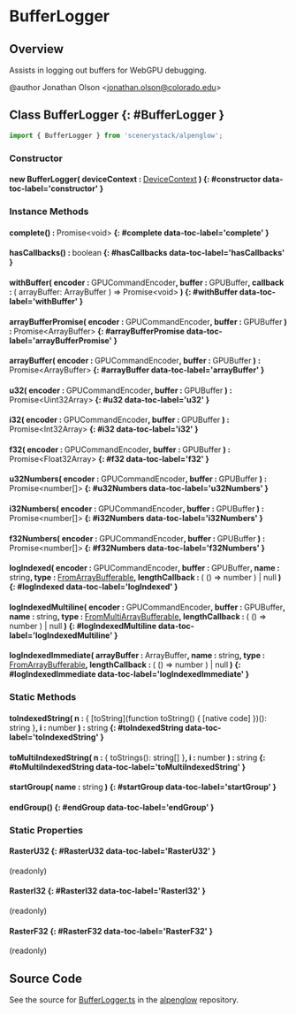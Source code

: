 # BufferLogger

## Overview

Assists in logging out buffers for WebGPU debugging.

@author Jonathan Olson &lt;jonathan.olson@colorado.edu&gt;

## Class BufferLogger {: #BufferLogger }


```js
import { BufferLogger } from 'scenerystack/alpenglow';
```
### Constructor

#### new BufferLogger( deviceContext : <span style="font-weight: 400;">[DeviceContext](../alpenglow/DeviceContext.md)</span> ) {: #constructor data-toc-label='constructor' }

### Instance Methods

#### complete() : <span style="font-weight: 400;">Promise&lt;<span style="color: hsla(calc(var(--md-hue) + 180deg),80%,40%,1);">void</span>&gt;</span> {: #complete data-toc-label='complete' }

#### hasCallbacks() : <span style="font-weight: 400;"><span style="color: hsla(calc(var(--md-hue) + 180deg),80%,40%,1);">boolean</span></span> {: #hasCallbacks data-toc-label='hasCallbacks' }

#### withBuffer( encoder : <span style="font-weight: 400;">GPUCommandEncoder</span>, buffer : <span style="font-weight: 400;">GPUBuffer</span>, callback : <span style="font-weight: 400;">( arrayBuffer: ArrayBuffer ) =&gt; Promise&lt;<span style="color: hsla(calc(var(--md-hue) + 180deg),80%,40%,1);">void</span>&gt;</span> ) {: #withBuffer data-toc-label='withBuffer' }

#### arrayBufferPromise( encoder : <span style="font-weight: 400;">GPUCommandEncoder</span>, buffer : <span style="font-weight: 400;">GPUBuffer</span> ) : <span style="font-weight: 400;">Promise&lt;ArrayBuffer&gt;</span> {: #arrayBufferPromise data-toc-label='arrayBufferPromise' }

#### arrayBuffer( encoder : <span style="font-weight: 400;">GPUCommandEncoder</span>, buffer : <span style="font-weight: 400;">GPUBuffer</span> ) : <span style="font-weight: 400;">Promise&lt;ArrayBuffer&gt;</span> {: #arrayBuffer data-toc-label='arrayBuffer' }

#### u32( encoder : <span style="font-weight: 400;">GPUCommandEncoder</span>, buffer : <span style="font-weight: 400;">GPUBuffer</span> ) : <span style="font-weight: 400;">Promise&lt;Uint32Array&gt;</span> {: #u32 data-toc-label='u32' }

#### i32( encoder : <span style="font-weight: 400;">GPUCommandEncoder</span>, buffer : <span style="font-weight: 400;">GPUBuffer</span> ) : <span style="font-weight: 400;">Promise&lt;Int32Array&gt;</span> {: #i32 data-toc-label='i32' }

#### f32( encoder : <span style="font-weight: 400;">GPUCommandEncoder</span>, buffer : <span style="font-weight: 400;">GPUBuffer</span> ) : <span style="font-weight: 400;">Promise&lt;Float32Array&gt;</span> {: #f32 data-toc-label='f32' }

#### u32Numbers( encoder : <span style="font-weight: 400;">GPUCommandEncoder</span>, buffer : <span style="font-weight: 400;">GPUBuffer</span> ) : <span style="font-weight: 400;">Promise&lt;<span style="color: hsla(calc(var(--md-hue) + 180deg),80%,40%,1);">number</span>[]&gt;</span> {: #u32Numbers data-toc-label='u32Numbers' }

#### i32Numbers( encoder : <span style="font-weight: 400;">GPUCommandEncoder</span>, buffer : <span style="font-weight: 400;">GPUBuffer</span> ) : <span style="font-weight: 400;">Promise&lt;<span style="color: hsla(calc(var(--md-hue) + 180deg),80%,40%,1);">number</span>[]&gt;</span> {: #i32Numbers data-toc-label='i32Numbers' }

#### f32Numbers( encoder : <span style="font-weight: 400;">GPUCommandEncoder</span>, buffer : <span style="font-weight: 400;">GPUBuffer</span> ) : <span style="font-weight: 400;">Promise&lt;<span style="color: hsla(calc(var(--md-hue) + 180deg),80%,40%,1);">number</span>[]&gt;</span> {: #f32Numbers data-toc-label='f32Numbers' }

#### logIndexed( encoder : <span style="font-weight: 400;">GPUCommandEncoder</span>, buffer : <span style="font-weight: 400;">GPUBuffer</span>, name : <span style="font-weight: 400;"><span style="color: hsla(calc(var(--md-hue) + 180deg),80%,40%,1);">string</span></span>, type : <span style="font-weight: 400;">[FromArrayBufferable](../alpenglow/BufferLogger.md#FromArrayBufferable)</span>, lengthCallback : <span style="font-weight: 400;">( () =&gt; <span style="color: hsla(calc(var(--md-hue) + 180deg),80%,40%,1);">number</span> ) | <span style="color: hsla(calc(var(--md-hue) + 180deg),80%,40%,1);">null</span></span> ) {: #logIndexed data-toc-label='logIndexed' }

#### logIndexedMultiline( encoder : <span style="font-weight: 400;">GPUCommandEncoder</span>, buffer : <span style="font-weight: 400;">GPUBuffer</span>, name : <span style="font-weight: 400;"><span style="color: hsla(calc(var(--md-hue) + 180deg),80%,40%,1);">string</span></span>, type : <span style="font-weight: 400;">[FromMultiArrayBufferable](../alpenglow/BufferLogger.md#FromMultiArrayBufferable)</span>, lengthCallback : <span style="font-weight: 400;">( () =&gt; <span style="color: hsla(calc(var(--md-hue) + 180deg),80%,40%,1);">number</span> ) | <span style="color: hsla(calc(var(--md-hue) + 180deg),80%,40%,1);">null</span></span> ) {: #logIndexedMultiline data-toc-label='logIndexedMultiline' }

#### logIndexedImmediate( arrayBuffer : <span style="font-weight: 400;">ArrayBuffer</span>, name : <span style="font-weight: 400;"><span style="color: hsla(calc(var(--md-hue) + 180deg),80%,40%,1);">string</span></span>, type : <span style="font-weight: 400;">[FromArrayBufferable](../alpenglow/BufferLogger.md#FromArrayBufferable)</span>, lengthCallback : <span style="font-weight: 400;">( () =&gt; <span style="color: hsla(calc(var(--md-hue) + 180deg),80%,40%,1);">number</span> ) | <span style="color: hsla(calc(var(--md-hue) + 180deg),80%,40%,1);">null</span></span> ) {: #logIndexedImmediate data-toc-label='logIndexedImmediate' }

### Static Methods

#### toIndexedString( n : <span style="font-weight: 400;">{ [toString](function toString() { [native code] })(): <span style="color: hsla(calc(var(--md-hue) + 180deg),80%,40%,1);">string</span> }</span>, i : <span style="font-weight: 400;"><span style="color: hsla(calc(var(--md-hue) + 180deg),80%,40%,1);">number</span></span> ) : <span style="font-weight: 400;"><span style="color: hsla(calc(var(--md-hue) + 180deg),80%,40%,1);">string</span></span> {: #toIndexedString data-toc-label='toIndexedString' }

#### toMultiIndexedString( n : <span style="font-weight: 400;">{ toStrings(): <span style="color: hsla(calc(var(--md-hue) + 180deg),80%,40%,1);">string</span>[] }</span>, i : <span style="font-weight: 400;"><span style="color: hsla(calc(var(--md-hue) + 180deg),80%,40%,1);">number</span></span> ) : <span style="font-weight: 400;"><span style="color: hsla(calc(var(--md-hue) + 180deg),80%,40%,1);">string</span></span> {: #toMultiIndexedString data-toc-label='toMultiIndexedString' }

#### startGroup( name : <span style="font-weight: 400;"><span style="color: hsla(calc(var(--md-hue) + 180deg),80%,40%,1);">string</span></span> ) {: #startGroup data-toc-label='startGroup' }

#### endGroup() {: #endGroup data-toc-label='endGroup' }

### Static Properties

#### RasterU32 {: #RasterU32 data-toc-label='RasterU32' }

(readonly)

#### RasterI32 {: #RasterI32 data-toc-label='RasterI32' }

(readonly)

#### RasterF32 {: #RasterF32 data-toc-label='RasterF32' }

(readonly)



## Source Code

See the source for [BufferLogger.ts](https://github.com/phetsims/alpenglow/blob/main/js/webgpu/compute/BufferLogger.ts) in the [alpenglow](https://github.com/phetsims/alpenglow) repository.
